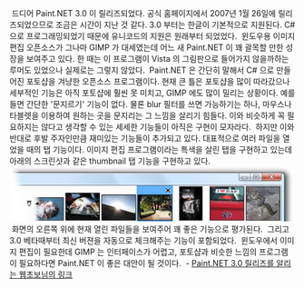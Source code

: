  드디어 Paint.NET 3.0 이 릴리즈되었다. 공식 홈페이지에서 2007년 1월 26일에 릴리즈되었으므로 조금은 시간이 지난 것 같다. 3.0 부터는 한글이 기본적으로 지원된다. C\# 으로 프로그래밍되었기 때문에 유니코드의 지원은 원래부터 되었었다.
 윈도우용 이미지 편집 오픈소스가 그나마 GIMP 가 대세였는데 어느 새 Paint.NET 이 꽤 괄목할 만한 성장을 보여주고 있다. 한 때는 이 프로그램이 Vista 의 그림판으로 들어가지 않을까하는 루머도 있었으나 실제로는 그렇지 않았다.
 Paint.NET 은 간단히 말해서 C\# 으로 만들어진 포토샵을 겨냥한 오픈소스 프로그램이다. 현재 큰 틀은 포토샵을 많이 따라갔으나 세부적인 기능은 아직 포토샵에 훨씬 못 미치고, GIMP 에도 많이 밀리는 상황이다. 예를 들면 간단한 '문지르기' 기능이 없다. 물론 blur 필터를 쓰면 가능하기는 하나, 마우스나 타블렛을 이용하여 원하는 곳을 문지리는 그 느낌을 살리기 힘들다. 이와 비슷하게 꼭 필요하지는 않다고 생각할 수 있는 세세한 기능들이 아직은 구현이 모자라다.
 하지만 이와 반대로 후발 주자인만큼 재미있는 기능들이 추가되고 있다. 대표적으로 여러 파일을 열었을 때의 탭 기능이다. 이미지 편집 프로그램이라는 특색을 살린 탭을 구현하고 있는데 아래의 스크린샷과 같은 thumbnail 탭 기능을 구현하고 있다.
<img src="pdn30_imageList.jpg" width="500" height="97" />
 화면의 오른쪽 위에 현재 열린 파일들을 보여주어 꽤 좋은 기능으로 평가된다.
 그리고 3.0 베타때부터 최신 버젼을 자동으로 체크해주는 기능이 포함되었다.
 윈도우에서 이미지 편집이 필요한데 GIMP 는 인터페이스가 어렵고, 포토샵과 비슷한 느낌의 프로그램이 필요하다면 Paint.NET 이 좋은 대안이 될 것이다.
 - [Paint.NET 3.0 릴리즈를 알리는 웹초보님의 링크](http://www.choboweb.com/2007/01/29/%ed%95%9c%ea%b8%80%ed%8c%90-paintnet-30%ec%9d%b4-%eb%82%98%ec%99%94%eb%84%a4%ec%9a%94/)

